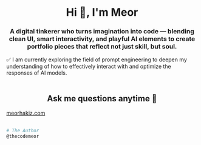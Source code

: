 <h1 align="center">Hi 👋, I'm Meor</h1>
<h3 align="center">A digital tinkerer who turns imagination into code — blending clean UI, smart interactivity, and playful AI elements to create portfolio pieces that reflect not just skill, but soul.</h3>
✅ I am currently exploring the field of prompt engineering to deepen my understanding of how to effectively interact with and optimize the responses of AI models.<br><br>

<h2 align="center">Ask me questions anytime 💬</h2>
<a align="center" href="https://www.meorhakimz.com/" >meorhakiz.com</a><br><br>

```bash
# The Author
@thecodemeor
```


<!--
**thecodemeor/thecodemeor** is a ✨ _special_ ✨ repository because its `README.md` (this file) appears on your GitHub profile.

Here are some ideas to get you started:
- 🔭 I’m currently working on ...
- 👯 I’m looking to collaborate on ...
- 🤔 I’m looking for help with ...
- 💬 Ask me about ...
- 📫 How to reach me: ...
- 😄 Pronouns: ...
- ⚡ Fun fact: ...
-->
